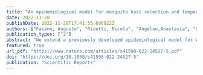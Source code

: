 ```yaml
---
title: "An epidemiological model for mosquito host selection and temperature-dependent transmission of West Nile virus"
date: 2022-11-20 
publishDate: 2022-11-20T17:41:55.696922Z
authors: ["Fasano, Augusto", "Ricetti, Nicola", "Angelou,Anastasia", "Gomez-Ramirez, Jaime", "Ferraccioli, Federico", "Kioutsioukis,Ioannis", "Stilianakis, Nikolaos I."]
publication_types: ["2"]
abstract: "We extend a previously developed epidemiological model for West Nile virus (WNV) infection in humans in Greece, employing laboratory-confirmed WNV cases and mosquito-specific characteristics of transmission, such as host selection and temperature-dependent transmission of the virus. Host selection was defined by bird host selection and human host selection, the latter accounting only for the fraction of humans that develop symptoms after the virus is acquired. To model the role of temperature on virus transmission, we considered five temperature intervals (≤ 19.25 °C; > 19.25 and < 21.75 °C; ≥ 21.75 and < 24.25 °C; ≥ 24.25 and < 26.75 °C; and > 26.75 °C). The capacity of the new model to fit human cases and the week of first case occurrence was compared with the original model and showed improved performance. The model was also used to infer further quantities of interest, such as the force of infection for different temperatures as well as mosquito and bird abundances. Our results indicate that the inclusion of mosquito-specific characteristics in epidemiological models of mosquito-borne diseases leads to improved modelling capacity."
featured: true   
url_pdf: "https://www.nature.com/articles/s41598-022-24527-5.pdf"
doi: "https://doi.org/10.1038/s41598-022-24527-5"
publication: "Scientific Reports"
---
```

